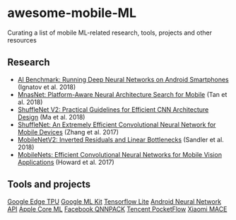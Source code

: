 # awesome-mobile-ML
Curating a list of mobile ML-related research, tools, projects and other resources

## Research
- [AI Benchmark: Running Deep Neural Networks on Android Smartphones](https://arxiv.org/abs/1810.01109) (Ignatov et al. 2018)
- [MnasNet: Platform-Aware Neural Architecture Search for Mobile](https://arxiv.org/abs/1807.11626) (Tan et al. 2018)
- [ShuffleNet V2: Practical Guidelines for Efficient CNN Architecture Design](https://arxiv.org/abs/1807.11164) (Ma et al. 2018)
- [ShuffleNet: An Extremely Efficient Convolutional Neural Network for Mobile Devices](https://arxiv.org/abs/1707.01083) (Zhang et al. 2017)
- [MobileNetV2: Inverted Residuals and Linear Bottlenecks](https://arxiv.org/abs/1801.04381) (Sandler et al. 2018) 
- [MobileNets: Efficient Convolutional Neural Networks for Mobile Vision Applications](https://arxiv.org/abs/1704.04861) (Howard et al. 2017)

## Tools and projects
[Google Edge TPU](https://cloud.google.com/edge-tpu/)
[Google ML Kit](https://firebase.google.com/docs/ml-kit/)
[Tensorflow Lite](https://www.tensorflow.org/lite/)
[Android Neural Network API](https://developer.android.com/ndk/guides/neuralnetworks/)
[Apple Core ML](https://developer.apple.com/documentation/coreml)
[Facebook QNNPACK](https://code.fb.com/ml-applications/qnnpack/)
[Tencent PocketFlow](https://github.com/Tencent/PocketFlow)
[Xiaomi MACE](https://github.com/XiaoMi/mace)
